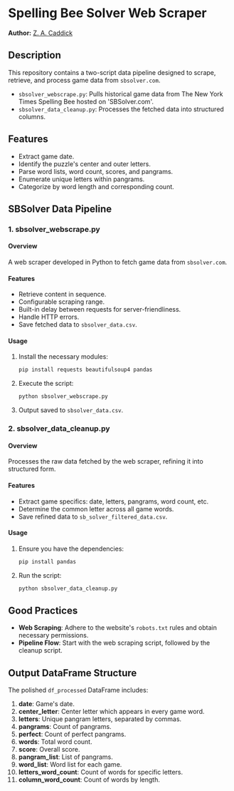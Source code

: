 # Spelling Bee Solver Web Scraper

**Author:** [Z. A. Caddick](https://zacharycaddick.com/)

## Description

This repository contains a two-script data pipeline designed to scrape, retrieve, and process game data from `sbsolver.com`.
- `sbsolver_webscrape.py`: Pulls historical game data from The New York Times Spelling Bee hosted on 'SBSolver.com'.
- `sbsolver_data_cleanup.py`: Processes the fetched data into structured columns.

## Features

- Extract game date.
- Identify the puzzle's center and outer letters.
- Parse word lists, word count, scores, and pangrams.
- Enumerate unique letters within pangrams.
- Categorize by word length and corresponding count.

## SBSolver Data Pipeline

### 1. sbsolver_webscrape.py

#### Overview
A web scraper developed in Python to fetch game data from `sbsolver.com`.

#### Features
- Retrieve content in sequence.
- Configurable scraping range.
- Built-in delay between requests for server-friendliness.
- Handle HTTP errors.
- Save fetched data to `sbsolver_data.csv`.

#### Usage
1. Install the necessary modules:
    ```bash
    pip install requests beautifulsoup4 pandas
    ```
2. Execute the script:
    ```bash
    python sbsolver_webscrape.py
    ```
3. Output saved to `sbsolver_data.csv`.

### 2. sbsolver_data_cleanup.py

#### Overview
Processes the raw data fetched by the web scraper, refining it into structured form.

#### Features
- Extract game specifics: date, letters, pangrams, word count, etc.
- Determine the common letter across all game words.
- Save refined data to `sb_solver_filtered_data.csv`.

#### Usage
1. Ensure you have the dependencies:
    ```bash
    pip install pandas
    ```
2. Run the script:
    ```bash
    python sbsolver_data_cleanup.py
    ```

## Good Practices
- **Web Scraping**: Adhere to the website's `robots.txt` rules and obtain necessary permissions.
- **Pipeline Flow**: Start with the web scraping script, followed by the cleanup script.

## Output DataFrame Structure

The polished `df_processed` DataFrame includes:
1. **date**: Game's date.
2. **center_letter**: Center letter which appears in every game word.
3. **letters**: Unique pangram letters, separated by commas.
4. **pangrams**: Count of pangrams.
5. **perfect**: Count of perfect pangrams.
6. **words**: Total word count.
7. **score**: Overall score.
8. **pangram_list**: List of pangrams.
9. **word_list**: Word list for each game.
10. **letters_word_count**: Count of words for specific letters.
11. **column_word_count**: Count of words by length.
